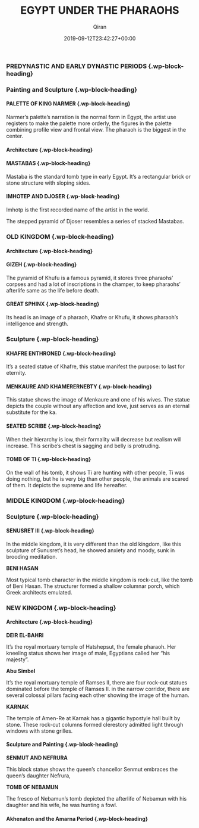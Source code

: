 ﻿---
title: EGYPT UNDER THE PHARAOHS
author: Qiran
type: post
date: 2019-09-12T23:42:27+00:00
aliases: ["/egypt-under-the-pharaohs/"]
categories:
  - Art through the Ages

---
### PREDYNASTIC AND EARLY DYNASTIC PERIODS {.wp-block-heading}

### Painting and Sculpture {.wp-block-heading}

#### PALETTE OF KING NARMER {.wp-block-heading}

Narmer&#8217;s palette&#8217;s narration is the normal form in Egypt, the artist use registers to make the palette more orderly, the figures in the palette combining profile view and frontal view. The pharaoh is the biggest in the center.

#### Architecture {.wp-block-heading}

#### MASTABAS {.wp-block-heading}

Mastaba is the standard tomb type in early Egypt. It&#8217;s a rectangular brick or stone structure with sloping sides.

#### IMHOTEP AND DJOSER {.wp-block-heading}

<g class="gr_ gr\_8 gr-alert gr\_spell gr\_inline\_cards gr\_run\_anim ContextualSpelling ins-del multiReplace" id="8" data-gr-id="8">Imhotp</g> is the first recorded name of the artist in the world.

The stepped pyramid of Djoser resembles a series of stacked Mastabas.

### OLD KINGDOM {.wp-block-heading}

#### Architecture {.wp-block-heading}

#### GIZEH {.wp-block-heading}

The pyramid of Khufu is a famous pyramid, it stores three pharaohs&#8217; corpses and had a lot of inscriptions in the champer, to keep pharaohs&#8217; afterlife <g class="gr_ gr\_5 gr-alert gr\_gramm gr\_inline\_cards gr\_run\_anim Grammar only-ins replaceWithoutSep" id="5" data-gr-id="5">same</g> as the life before death.

#### GREAT SPHINX  {.wp-block-heading}

Its head is an image of a pharaoh, Khafre or Khufu, it shows pharaoh&#8217;s intelligence and strength.

### Sculpture {.wp-block-heading}

#### KHAFRE ENTHRONED {.wp-block-heading}

It&#8217;s a seated statue of Khafre, this statue manifest the purpose: to last for eternity.

#### MENKAURE AND KHAMERERNEBTY  {.wp-block-heading}

This statue shows the image of Menkaure and one of his wives. The statue depicts the couple without any affection and love, just serves as an eternal substitute for the ka.

#### SEATED SCRIBE {.wp-block-heading}

When their hierarchy is low, their formality will decrease but realism will increase. This scribe&#8217;s chest is sagging and belly is protruding.

#### TOMB OF TI {.wp-block-heading}

On the wall of his tomb, it shows Ti are hunting with other people, Ti was doing nothing, but he is very big than other people, the animals are scared of them. It depicts the supreme and life hereafter.

### MIDDLE KINGDOM {.wp-block-heading}

### Sculpture {.wp-block-heading}

#### SENUSRET III {.wp-block-heading}

In the middle kingdom, it is very different than the old kingdom, like this sculpture of Sunusret&#8217;s head, he showed anxiety and moody, sunk in brooding meditation.

**BENI HASAN**

Most typical tomb character in the middle kingdom is rock-cut, like the tomb of Beni Hasan. The structurer formed a shallow columnar porch, which Greek architects emulated.

### NEW KINGDOM {.wp-block-heading}

#### Architecture {.wp-block-heading}

**DEIR EL-BAHRI**

It&#8217;s the royal mortuary temple of Hatshepsut, the female pharaoh. Her kneeling status shows her image of male, Egyptians called her &#8220;his majesty&#8221;.

**Abu Simbel**

It&#8217;s the royal mortuary temple of Ramses II, there are four rock-cut statues dominated before the temple of Ramses II. in the narrow corridor, there are several colossal pillars facing each other showing the image of the human. 

**KARNAK**

The temple of Amen-Re at Karnak has a gigantic hypostyle hall built by stone. These rock-cut columns formed clerestory admitted light through windows with stone grilles.

#### Sculpture and Painting {.wp-block-heading}

**SENMUT AND NEFRURA**

This block statue shows the queen&#8217;s chancellor Senmut embraces the queen&#8217;s daughter Nefrura, 

**TOMB OF NEBAMUN**

The fresco of Nebamun&#8217;s tomb depicted the afterlife of Nebamun with his daughter and his wife, he was hunting a fowl.

#### Akhenaton and the Amarna Period {.wp-block-heading}
